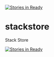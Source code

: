 [![Stories in Ready](https://badge.waffle.io/kaitohara/stackstore.png?label=ready&title=Ready)](https://waffle.io/kaitohara/stackstore)
# stackstore
Stack Store

[![Stories in Ready](https://badge.waffle.io/kaitohara/stackstore.png?label=ready&title=Ready)](http://waffle.io/kaitohara/stackstore)
